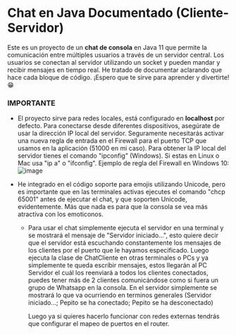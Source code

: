 # **Chat en Java Documentado (Cliente-Servidor)**

Este es un proyecto de un **chat de consola** en Java 11 que permite la comunicación entre múltiples usuarios a través de un servidor central. Los usuarios se conectan al servidor utilizando un socket y pueden mandar
y recibir mensajes en tiempo real. He tratado de documentar aclarando que hace cada bloque de código.
¡Espero que te sirve para aprender y divertirte!😁

### **IMPORTANTE**
  - El proyecto sirve para redes locales, está configurado en **localhost** por defecto. Para conectarse desde diferentes dispositivos, asegúrate de usar la dirección IP local del servidor.
    Seguramente necesitarás activar una nueva regla de entrada en el Firewall para el puerto TCP que usamos en la aplicación (51000 en mi caso).
    Para obtener la IP local del servidor tienes el comando "ipconfig" (Windows). Si estas en Linux o Mac usa "ip a" o "ifconfig".
    Ejemplo de regla del Firewall en Windows 10: 
    ![image](https://github.com/user-attachments/assets/06f5a926-9301-43ac-ae53-f2b17d38cbba)
    
  - He integrado en el código soporte para emojis utilizando Unicode, pero es importante que en las terminales activas ejecutes el comando "chcp 65001" antes de ejecutar el chat,
    y que soporten Unicode, evidentemente.
    Más que nada es para que la consola se vea más atractiva con los emoticonos.

    - Para usar el chat simplemente ejecuta el servidor en una terminal y se mostrará el mensaje de "Servidor iniciado...", esto quiere decir que el servidor está escuchando constantemente los mensajes de los clientes
      por el puerto que le hayamos especificado.
      Luego ejecuta la clase de ChatCliente en otras terminales o PCs y ya simplemente te queda escribir mensajes, estos llegarán al PC Servidor el cuál los reenviará a todos los clientes conectados,
      puedes tener más de 2 clientes comunicándose como si fuera un grupo de Whatsapp en la consola.
      En el servidor simplemente se mostrará lo que va ocurriendo en terminos generales (Servidor iniciado...; Pepito se ha conectado; Pepito se ha desconectado)

      Luego ya si quieres hacerlo funcionar con redes externas tendrás que configurar el mapeo de puertos en el router.

    
